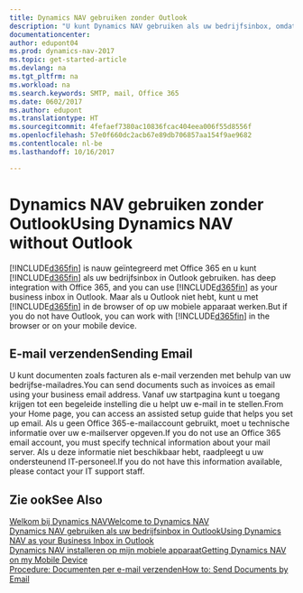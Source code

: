 ```yaml
---
title: Dynamics NAV gebruiken zonder Outlook
description: "U kunt Dynamics NAV gebruiken als uw bedrijfsinbox, omdat deze is geïntegreerd met Office 365. U kunt echter ook zonder Outlook in een browser werken, of op uw mobiele apparaat."
documentationcenter: 
author: edupont04
ms.prod: dynamics-nav-2017
ms.topic: get-started-article
ms.devlang: na
ms.tgt_pltfrm: na
ms.workload: na
ms.search.keywords: SMTP, mail, Office 365
ms.date: 0602/2017
ms.author: edupont
ms.translationtype: HT
ms.sourcegitcommit: 4fefaef7380ac10836fcac404eea006f55d8556f
ms.openlocfilehash: 57e0f660dc2acb67e89db706857aa154f9ae9682
ms.contentlocale: nl-be
ms.lasthandoff: 10/16/2017

---
```

# <a name="using-dynamics-nav-without-outlook"></a><span data-ttu-id="80224-103">Dynamics NAV gebruiken zonder Outlook</span><span class="sxs-lookup"><span data-stu-id="80224-103">Using Dynamics NAV without Outlook</span></span>
[!INCLUDE[d365fin](includes/d365fin_md.md)]<span data-ttu-id="80224-104"> is nauw geïntegreerd met Office 365 en u kunt [!INCLUDE[d365fin](includes/d365fin_md.md)] als uw bedrijfsinbox in Outlook gebruiken.</span><span class="sxs-lookup"><span data-stu-id="80224-104"> has deep integration with Office 365, and you can use [!INCLUDE[d365fin](includes/d365fin_md.md)] as your business inbox in Outlook.</span></span> <span data-ttu-id="80224-105">Maar als u Outlook niet hebt, kunt u met [!INCLUDE[d365fin](includes/d365fin_md.md)] in de browser of op uw mobiele apparaat werken.</span><span class="sxs-lookup"><span data-stu-id="80224-105">But if you do not have Outlook, you can work with [!INCLUDE[d365fin](includes/d365fin_md.md)] in the browser or on your mobile device.</span></span>  

## <a name="sending-email"></a><span data-ttu-id="80224-106">E-mail verzenden</span><span class="sxs-lookup"><span data-stu-id="80224-106">Sending Email</span></span>
<span data-ttu-id="80224-107">U kunt documenten zoals facturen als e-mail verzenden met behulp van uw bedrijfse-mailadres.</span><span class="sxs-lookup"><span data-stu-id="80224-107">You can send documents such as invoices as email using your business email address.</span></span> <span data-ttu-id="80224-108">Vanaf uw startpagina kunt u toegang krijgen tot een begeleide instelling die u helpt uw e-mail in te stellen.</span><span class="sxs-lookup"><span data-stu-id="80224-108">From your Home page, you can access an assisted setup guide that helps you set up email.</span></span> <span data-ttu-id="80224-109">Als u geen Office 365-e-mailaccount gebruikt, moet u technische informatie over uw e-mailserver opgeven.</span><span class="sxs-lookup"><span data-stu-id="80224-109">If you do not use an Office 365 email account, you must specify technical information about your mail server.</span></span> <span data-ttu-id="80224-110">Als u deze informatie niet beschikbaar hebt, raadpleegt u uw ondersteunend IT-personeel.</span><span class="sxs-lookup"><span data-stu-id="80224-110">If you do not have this information available, please contact your IT support staff.</span></span>  


## <a name="see-also"></a><span data-ttu-id="80224-111">Zie ook</span><span class="sxs-lookup"><span data-stu-id="80224-111">See Also</span></span>
[<span data-ttu-id="80224-112">Welkom bij Dynamics NAV</span><span class="sxs-lookup"><span data-stu-id="80224-112">Welcome to Dynamics NAV</span></span>](index.md)  
[<span data-ttu-id="80224-113">Dynamics NAV gebruiken als uw bedrijfsinbox in Outlook</span><span class="sxs-lookup"><span data-stu-id="80224-113">Using Dynamics NAV as your Business Inbox in Outlook</span></span>](madeira-outlook.md)  
[<span data-ttu-id="80224-114">Dynamics NAV installeren op mijn mobiele apparaat</span><span class="sxs-lookup"><span data-stu-id="80224-114">Getting Dynamics NAV on my Mobile Device</span></span>](install-mobile-app.md)  
[<span data-ttu-id="80224-115">Procedure: Documenten per e-mail verzenden</span><span class="sxs-lookup"><span data-stu-id="80224-115">How to: Send Documents by Email</span></span>](ui-how-send-documents-email.md)

